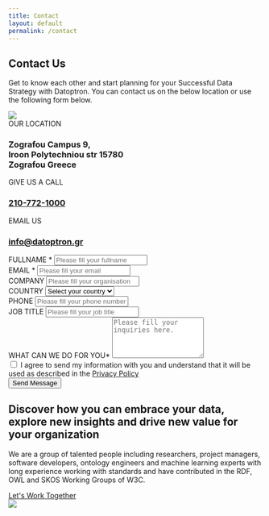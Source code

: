 ```yaml
---
title: Contact
layout: default
permalink: /contact
---
```

<main role="main">
  <!-- main heading-->
  <section class="mainheading">
    <div class="container">
      <!-- wrap-->
      <div class="wrap">
        <h1>Contact <span class="green">Us</span></h1>
        <p>
          Get to know each other and start planning for your Successful Data Strategy
          with Datoptron. You can contact us on the below location or use the following form below.
        </p>
      </div>
    </div>
  </section>
  <!-- generic layout-->
  <section class="twocolumns contactus">
    <div class="container">
      <!-- row-->
      <div class="row">
        <!-- left-->
        <div class="col-xl-4 col-lg-4 col-md-4 col-sm-12 left">
          <!-- location-->
          <div class="contact-location">
            <!-- oval-->
            <img class="oval" src="{{ site.baseurl }}/assets/img/ic-oval-6.png">
            <div class="detail">
              <div class="lbl">OUR LOCATION</div>
              <h3>
                 Zografou Campus 9, <br>Iroon Polytechniou str 15780 <br>Zografou Greece
              </h3>
            </div>
            <div class="detail">
              <div class="lbl">GIVE US A CALL </div>
              <h3><a href="tel:+302107721000">210-772-1000</a></h3>
            </div>
            <div class="detail">
              <div class="lbl">EMAIL US </div>
              <h3> <a href="mailto:info@datoptron.gr">info@datoptron.gr</a></h3>
            </div>
          </div>
        </div>
        <!-- right-->
        <div class="col-xl-8 col-lg-8 col-md-8 col-sm-12 right">
          <!-- form-->
          <div class="contact-form form">
            <!-- row-->
            <div class="row">
              <!-- col-->
              <div class="col-xl-6 col-lg-6 col-md-12 col-sm-12 leftform">
                <!-- label-->
                <div class="input">
                  <label class="form-label" for="form-fullname">
                     FULLNAME <span class="mandatory">*</span>
                  </label>
                  <input class="form-control" id="form-fullname" type="text" placeholder="Please fill your fullname">
                </div>
                <!-- label-->
                <div class="input">
                  <label class="form-label" for="form-email">
                     EMAIL <span class="mandatory">*</span>
                  </label>
                  <input class="form-control" id="form-email" type="text" placeholder="Please fill your email">
                </div>
                <!-- label-->
                <div class="input">
                  <label class="form-label" for="form-company">
                     COMPANY <span class="mandatory"></span>
                  </label>
                  <input class="form-control" id="form-company" type="text" placeholder="Please fill your organisation">
                </div>
              </div>
              <!-- col-->
              <div class="col-xl-6 col-lg-6 col-md-12 col-sm-12 rightform">
                <!-- label-->
                <div class="input">
                  <label class="form-label" for="selectCountry">
                     COUNTRY<span class="mandatory"></span>
                  </label>
                  <select class="form-select" id="selectCountry" aria-label="Default select example">
                    <option selected disabled>Select your country</option>
                  </select>
                </div>
                <!-- label-->
                <div class="input">
                  <label class="form-label" for="form-phone">
                     PHONE <span class="mandatory"></span>
                  </label>
                  <input class="form-control" id="form-phone" type="text" placeholder="Please fill your phone number">
                </div>
                <!-- label-->
                <div class="input">
                  <label class="form-label" for="form-phone">
                     JOB TITLE <span class="mandatory"></span>
                  </label>
                  <input class="form-control" id="form-phone" type="text" placeholder="Please fill your job title">
                </div>
              </div>
            </div>
            <!-- row-->
            <div class="row">
              <!-- col-->
              <div class="col-xl-12">
                <!-- label-->
                <div class="input">
                  <label class="form-label" for="form-phone">
                     WHAT CAN WE DO FOR YOU<span class="mandatory">*</span>
                  </label>
                  <textarea class="form-control" rows="5" placeholder="Please fill your inquiries here."></textarea>
                </div>
                <!-- input-->
                <div class="input">
                  <input class="form-check-input" type="checkbox" value="" id="form-privacy">
                  <label class="form-check-label" for="form-privacy">
                    I agree to send my information with you and understand that it will be used
                    as described in the <a href="{{ site.baseurl }}/privacy">Privacy Policy</a>
                  </label>
                </div>
                <!-- input-->
                <div class="input">
                  <button class="btn btn-dark" type="button">Send Message</button>
                </div>
              </div>
            </div>
          </div>
        </div>
      </div>
    </div>
  </section>
  <!-- call to action-->
  <section class="home-calltoaction">
    <div class="container">
      <!-- heading-->
      <div class="text">
        <h2>
          Discover how you can embrace your data, explore <span class="green">new insights</span> and
          drive <span class="green">new value</span> for your organization
        </h2>
        <p>
          We are a group of talented people including researchers, project managers, software developers,
          ontology engineers and machine learning experts with long experience working with standards and
          have contributed in the RDF, OWL and SKOS Working Groups of W3C.
        </p>
        <a href="{{ site.baseurl }}/contact">Let's Work Together</a>
      </div>
      <!-- character-->
      <img class="character" src="{{ site.baseurl }}/assets/img/img-character-3.png">
    </div>
  </section>
</main>

<script src="{{ site.baseurl }}/assets/js/countries.js"></script>

